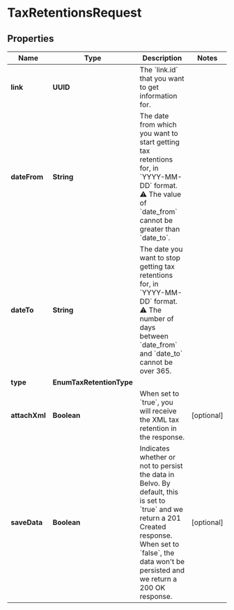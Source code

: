 

# TaxRetentionsRequest


## Properties

| Name | Type | Description | Notes |
|------------ | ------------- | ------------- | -------------|
|**link** | **UUID** | The &#x60;link.id&#x60; that you want to get information for.  |  |
|**dateFrom** | **String** | The date from which you want to start getting tax retentions for, in &#x60;YYYY-MM-DD&#x60; format.  ⚠️ The value of &#x60;date_from&#x60; cannot be greater than &#x60;date_to&#x60;.  |  |
|**dateTo** | **String** | The date you want to stop getting tax retentions for, in &#x60;YYYY-MM-DD&#x60; format.  ⚠️ The number of days between &#x60;date_from&#x60; and &#x60;date_to&#x60; cannot be over 365.  |  |
|**type** | **EnumTaxRetentionType** |  |  |
|**attachXml** | **Boolean** | When set to &#x60;true&#x60;, you will receive the XML tax retention in the response. |  [optional] |
|**saveData** | **Boolean** | Indicates whether or not to persist the data in Belvo. By default, this is set to &#x60;true&#x60; and we return a 201 Created response. When set to &#x60;false&#x60;, the data won&#39;t be persisted and we return a 200 OK response. |  [optional] |



